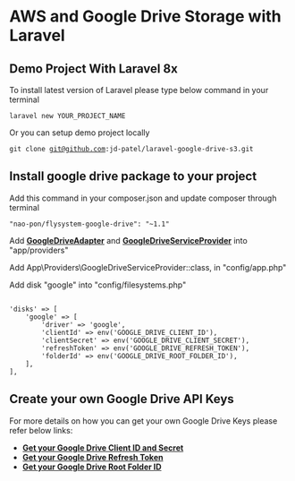 # AWS and Google Drive Storage with Laravel

## Demo Project With Laravel 8x

To install latest version of Laravel please type below command in your terminal

<code>laravel new YOUR_PROJECT_NAME</code>

Or you can setup demo project locally

<code>git clone git@github.com:jd-patel/laravel-google-drive-s3.git</code>

## Install google drive package to your project

Add this command in your composer.json and update composer through terminal

<code>"nao-pon/flysystem-google-drive": "~1.1"</code>

Add **[GoogleDriveAdapter](https://github.com/jd-patel/laravel-google-drive-s3/blob/master/app/Providers/GoogleDriveAdapter.php)** and **[GoogleDriveServiceProvider](https://github.com/jd-patel/laravel-google-drive-s3/blob/master/app/Providers/GoogleDriveServiceProvider.php)** into "app/providers"

Add App\Providers\GoogleDriveServiceProvider::class, in "config/app.php"

Add disk "google" into "config/filesystems.php"

<code>
'disks' => [
    'google' => [
        'driver' => 'google',
        'clientId' => env('GOOGLE_DRIVE_CLIENT_ID'),
        'clientSecret' => env('GOOGLE_DRIVE_CLIENT_SECRET'),
        'refreshToken' => env('GOOGLE_DRIVE_REFRESH_TOKEN'),
        'folderId' => env('GOOGLE_DRIVE_ROOT_FOLDER_ID'),
    ],
],
</code>

## Create your own Google Drive API Keys

For more details on how you can get your own Google Drive Keys please refer below links:

- **[Get your Google Drive Client ID and Secret](https://github.com/jd-patel/laravel-google-drive-s3/blob/master/Readme/Get-your-Google-Drive-ClientID-and-Secret.md)**
- **[Get your Google Drive Refresh Token](https://github.com/jd-patel/laravel-google-drive-s3/blob/master/Readme/Get-your-Google-Drive-Refresh-Token.md)**
- **[Get your Google Drive Root Folder ID](#)**